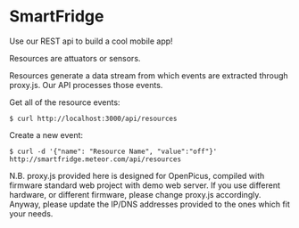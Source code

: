 SmartFridge
===========


Use our REST api to build a cool mobile app!

Resources are attuators or sensors.

Resources generate a data stream from which events are extracted through proxy.js. Our API processes those events.

Get all of the resource events:

    $ curl http://localhost:3000/api/resources

Create a new event:

    $ curl -d '{"name": "Resource Name", "value":"off"}' http://smartfridge.meteor.com/api/resources

N.B.  proxy.js provided here is designed for OpenPicus, compiled with firmware standard web project with demo web server. If you use different hardware, or different firmware, please change proxy.js accordingly. Anyway, please update the IP/DNS addresses provided to the ones which fit your needs.

